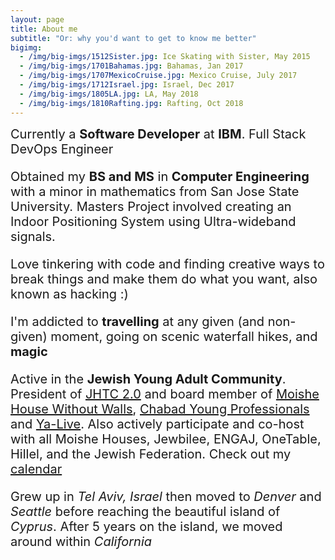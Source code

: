 ```yaml
---
layout: page
title: About me
subtitle: "Or: why you'd want to get to know me better"
bigimg:
  - /img/big-imgs/1512Sister.jpg: Ice Skating with Sister, May 2015
  - /img/big-imgs/1701Bahamas.jpg: Bahamas, Jan 2017
  - /img/big-imgs/1707MexicoCruise.jpg: Mexico Cruise, July 2017
  - /img/big-imgs/1712Israel.jpg: Israel, Dec 2017
  - /img/big-imgs/1805LA.jpg: LA, May 2018
  - /img/big-imgs/1810Rafting.jpg: Rafting, Oct 2018
---
```


<div class="row">
    <span style="font-size: 20px;">
    <div class="col-sm-1 col-xs-1">
        <span class="fa fa-briefcase" style="font-size: 1.2em;"></span>
    </div>
    <div class="col-sm-offset-1 col-xs-offset-2">
        Currently a <b>Software Developer</b> at <b>IBM</b>. Full Stack DevOps Engineer
    </div>
    <p></p>
    <div class="col-sm-1 col-xs-1">
        <span class="fa fa-graduation-cap" style="font-size: 1.2em;"></span>
    </div>
    <div class="col-sm-offset-1 col-xs-offset-2">
        Obtained my <b>BS and MS</b> in <b>Computer Engineering</b> with a minor in mathematics from San Jose State University. Masters Project
        involved creating an Indoor Positioning System using Ultra-wideband signals.
    </div>
    <p></p>
    <div class="col-sm-1 col-xs-1">
        <span class="fa fa-code" style="font-size: 1.2em;"></span>
    </div>
    <div class="col-sm-offset-1 col-xs-offset-2">
        Love tinkering with code and finding creative ways to break things and make them do what you want, also known as hacking :)
    </div>
    <p></p>
    <div class="col-sm-1 col-xs-1">
        <span class="fa fa-heart" style="font-size: 1.2em;"></span>
    </div>
    <div class="col-sm-offset-1 col-xs-offset-2">
        I'm addicted to <b>travelling</b> at any given (and non-given) moment, going on scenic waterfall hikes, and <b>magic</b> <i class=
        "fas fa-magic"></i>
    </div>
    <p></p>
    <div class="col-sm-1 col-xs-1">
        <span class="fa fa-star-of-david" style="font-size: 1.2em;"></span>
    </div>
    <div class="col-sm-offset-1 col-xs-offset-2">
        Active in the <b>Jewish Young Adult Community</b>. President of <a href="http://www.jhtc.org/jhtc20-2/" target="_blank">JHTC 2.0</a>
        and board member of <a href="https://www.moishehouse.org/mhwow-2/" target="_blank">Moishe House Without Walls</a>, <a href=
        "https://www.siliconjew.com/" target="_blank">Chabad Young Professionals</a> and <a href=
        "https://www.jfssv.org/ya-live-young-adult-leadership-initiative.html" target="_blank">Ya-Live</a>. Also actively participate and
        co-host with all Moishe Houses, Jewbilee, ENGAJ, OneTable, Hillel, and the Jewish Federation. Check out my <a href=
        "https://saarx.com/cal/">calendar</a>
    </div>
    <p></p>
    <div class="col-sm-1 col-xs-1">
        <span class="fa fa-globe about-icon" style="font-size: 1.2em;"></span>
    </div>
    <div class="col-sm-offset-1 col-xs-offset-2">
        Grew up in <i>Tel Aviv, Israel</i> then moved to <i>Denver</i> and <i>Seattle</i> before reaching the beautiful island of <i>Cyprus</i>.
        After 5 years on the island, we moved around within <i>California</i>
    </div>
    </span>
</div>